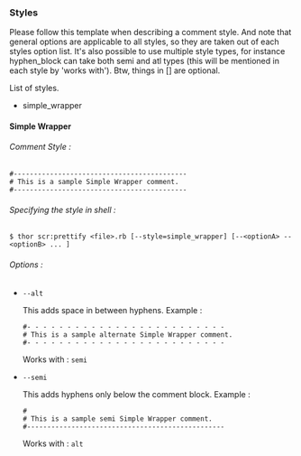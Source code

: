 ### Styles

Please follow this template when describing a comment style.
And note that general options are applicable to all styles, so they are taken out of each 
styles option list. It's also possible to use multiple style types, for instance hyphen_block can take both semi and atl
types (this will be mentioned in each style by 'works with'). Btw, things in [] are optional.

List of styles.

* simple_wrapper

#### Simple Wrapper 

###### Comment Style :

    #-------------------------------------------
    # This is a sample Simple Wrapper comment.
    #-------------------------------------------

###### Specifying the style in shell :

    $ thor scr:prettify <file>.rb [--style=simple_wrapper] [--<optionA> --<optionB> ... ]


###### Options : 

* `--alt`
  
  This adds space in between hyphens.
  Example :
      
      #- - - - - - - - - - - - - - - - - - - - - - - - - 
      # This is a sample alternate Simple Wrapper comment.
      #- - - - - - - - - - - - - - - - - - - - - - - - -
  Works with : `semi`

* `--semi`
  
  This adds hyphens only below the comment block.
  Example :

      #
      # This is a sample semi Simple Wrapper comment.
      #-------------------------------------------------
  Works with : `alt`




